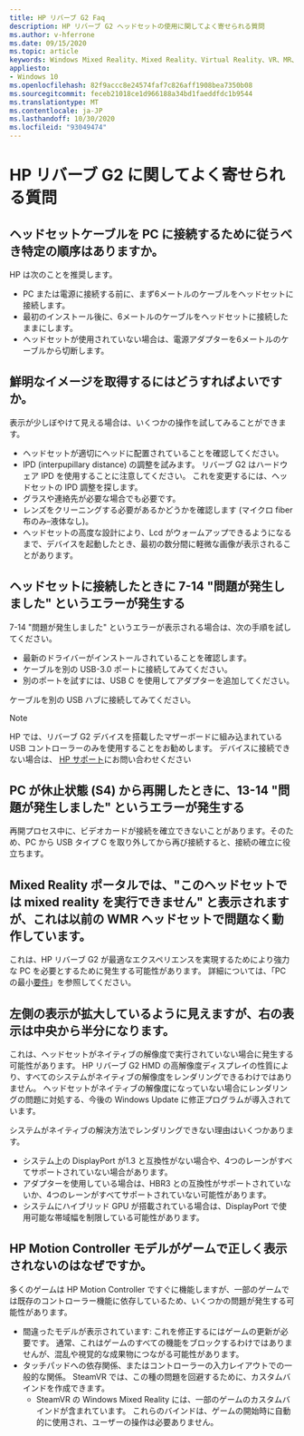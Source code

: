 ```yaml
---
title: HP リバーブ G2 Faq
description: HP リバーブ G2 ヘッドセットの使用に関してよく寄せられる質問
ms.author: v-hferrone
ms.date: 09/15/2020
ms.topic: article
keywords: Windows Mixed Reality、Mixed Reality、Virtual Reality、VR、MR、トラブルシューティング、エラー、ヘルプ、サポート、パフォーマンス
appliesto:
- Windows 10
ms.openlocfilehash: 82f9accc8e24574faf7c826aff1908bea7350b08
ms.sourcegitcommit: feceb21018ce1d966188a34bd1faeddfdc1b9544
ms.translationtype: MT
ms.contentlocale: ja-JP
ms.lasthandoff: 10/30/2020
ms.locfileid: "93049474"
---
```

# <a name="hp-reverb-g2-frequently-asked-questions"></a>HP リバーブ G2 に関してよく寄せられる質問

## <a name="is-there-a-specific-order-i-should-follow-to-connect-my-headset-cables-to-a-pc"></a>ヘッドセットケーブルを PC に接続するために従うべき特定の順序はありますか。

HP は次のことを推奨します。

- PC または電源に接続する前に、まず6メートルのケーブルをヘッドセットに接続します。
- 最初のインストール後に、6メートルのケーブルをヘッドセットに接続したままにします。
- ヘッドセットが使用されていない場合は、電源アダプターを6メートルのケーブルから切断します。

## <a name="what-should-i-do-to-get-a-crisper-image"></a>鮮明なイメージを取得するにはどうすればよいですか。

表示が少しぼやけて見える場合は、いくつかの操作を試してみることができます。

- ヘッドセットが適切にヘッドに配置されていることを確認してください。
- IPD (interpupillary distance) の調整を試みます。 リバーブ G2 はハードウェア IPD を使用することに注意してください。 これを変更するには、ヘッドセットの IPD 調整を探します。
- グラスや連絡先が必要な場合でも必要です。
- レンズをクリーニングする必要があるかどうかを確認します (マイクロ fiber 布のみ–液体なし)。
- ヘッドセットの高度な設計により、Lcd がウォームアップできるようになるまで、デバイスを起動したとき、最初の数分間に軽微な画像が表示されることがあります。

## <a name="i-am-getting-a-7-14-something-went-wrong-error-when-i-plug-in-my-headset"></a>ヘッドセットに接続したときに 7-14 "問題が発生しました" というエラーが発生する

7-14 "問題が発生しました" というエラーが表示される場合は、次の手順を試してください。

- 最新のドライバーがインストールされていることを確認します。
- ケーブルを別の USB-3.0 ポートに接続してみてください。
- 別のポートを試すには、USB C を使用してアダプターを追加してください。

ケーブルを別の USB ハブに接続してみてください。  

> [!NOTE]
> HP では、リバーブ G2 デバイスを搭載したマザーボードに組み込まれている USB コントローラーのみを使用することをお勧めします。
> デバイスに接続できない場合は、 [HP サポート](https://support.hp.com/us-en)にお問い合わせください

## <a name="i-am-getting-a-13-14-something-went-wrong-error-when-my-pc-resumes-from-hibernate-s4"></a>PC が休止状態 (S4) から再開したときに、13-14 "問題が発生しました" というエラーが発生する

再開プロセス中に、ビデオカードが接続を確立できないことがあります。そのため、PC から USB タイプ C を取り外してから再び接続すると、接続の確立に役立ちます。

## <a name="the-mixed-reality-portal-says-cant-run-mixed-reality-on-this-headset-but-this-worked-fine-with-my-previous-wmr-headset"></a>Mixed Reality ポータルでは、"このヘッドセットでは mixed reality を実行できません" と表示されますが、これは以前の WMR ヘッドセットで問題なく動作しています。

これは、HP リバーブ G2 が最適なエクスペリエンスを実現するためにより強力な PC を必要とするために発生する可能性があります。 詳細については、「PC の最小[要件](windows-mixed-reality-minimum-pc-hardware-compatibility-guidelines.md)」を参照してください。

## <a name="it-looks-like-my-left-display-is-stretched-and-the-right-display-is-off-centered-and-half-black"></a>左側の表示が拡大しているように見えますが、右の表示は中央から半分になります。

これは、ヘッドセットがネイティブの解像度で実行されていない場合に発生する可能性があります。 HP リバーブ G2 HMD の高解像度ディスプレイの性質により、すべてのシステムがネイティブの解像度をレンダリングできるわけではありません。 ヘッドセットがネイティブの解像度になっていない場合にレンダリングの問題に対処する、今後の Windows Update に修正プログラムが導入されています。

システムがネイティブの解決方法でレンダリングできない理由はいくつかあります。

- システム上の DisplayPort が1.3 と互換性がない場合や、4つのレーンがすべてサポートされていない場合があります。
- アダプターを使用している場合は、HBR3 との互換性がサポートされていないか、4つのレーンがすべてサポートされていない可能性があります。
- システムにハイブリッド GPU が搭載されている場合は、DisplayPort で使用可能な帯域幅を制限している可能性があります。

## <a name="why-are-my-hp-motion-controller-models-not-showing-up-correctly-in-a-game"></a>HP Motion Controller モデルがゲームで正しく表示されないのはなぜですか。

多くのゲームは HP Motion Controller ですぐに機能しますが、一部のゲームでは既存のコントローラー機能に依存しているため、いくつかの問題が発生する可能性があります。

- 間違ったモデルが表示されています: これを修正するにはゲームの更新が必要です。 通常、これはゲームのすべての機能をブロックするわけではありませんが、混乱や視覚的な成果物につながる可能性があります。
- タッチパッドへの依存関係、またはコントローラーの入力レイアウトでの一般的な関係。 SteamVR では、この種の問題を回避するために、カスタムバインドを作成できます。
    - SteamVR の Windows Mixed Reality には、一部のゲームのカスタムバインドが含まれています。 これらのバインドは、ゲームの開始時に自動的に使用され、ユーザーの操作は必要ありません。